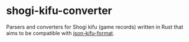 # shogi-kifu-converter

Parsers and converters for Shogi kifu (game records) written in Rust that aims to be compatible with [json-kifu-format](https://github.com/na2hiro/json-kifu-format).
